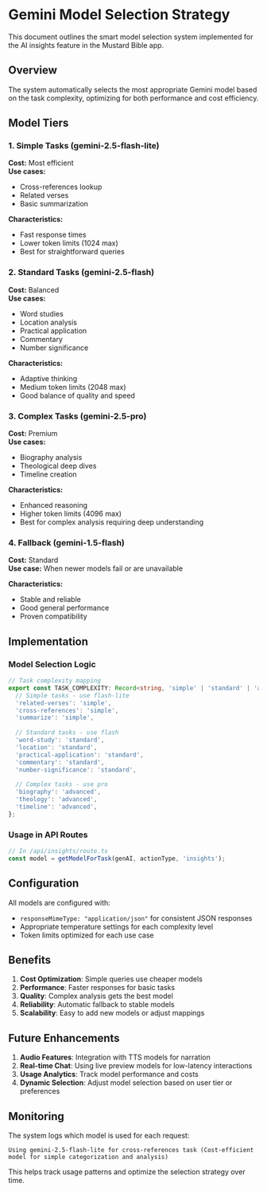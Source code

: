 # Gemini Model Selection Strategy

This document outlines the smart model selection system implemented for the AI insights feature in the Mustard Bible app.

## Overview

The system automatically selects the most appropriate Gemini model based on the task complexity, optimizing for both performance and cost efficiency.

## Model Tiers

### 1. Simple Tasks (gemini-2.5-flash-lite)
**Cost:** Most efficient  
**Use cases:**
- Cross-references lookup
- Related verses
- Basic summarization

**Characteristics:**
- Fast response times
- Lower token limits (1024 max)
- Best for straightforward queries

### 2. Standard Tasks (gemini-2.5-flash)
**Cost:** Balanced  
**Use cases:**
- Word studies
- Location analysis
- Practical application
- Commentary
- Number significance

**Characteristics:**
- Adaptive thinking
- Medium token limits (2048 max)
- Good balance of quality and speed

### 3. Complex Tasks (gemini-2.5-pro)
**Cost:** Premium  
**Use cases:**
- Biography analysis
- Theological deep dives
- Timeline creation

**Characteristics:**
- Enhanced reasoning
- Higher token limits (4096 max)
- Best for complex analysis requiring deep understanding

### 4. Fallback (gemini-1.5-flash)
**Cost:** Standard  
**Use case:** When newer models fail or are unavailable

**Characteristics:**
- Stable and reliable
- Good general performance
- Proven compatibility

## Implementation

### Model Selection Logic

```typescript
// Task complexity mapping
export const TASK_COMPLEXITY: Record<string, 'simple' | 'standard' | 'advanced'> = {
  // Simple tasks - use flash-lite
  'related-verses': 'simple',
  'cross-references': 'simple',
  'summarize': 'simple',
  
  // Standard tasks - use flash
  'word-study': 'standard',
  'location': 'standard',
  'practical-application': 'standard',
  'commentary': 'standard',
  'number-significance': 'standard',
  
  // Complex tasks - use pro
  'biography': 'advanced',
  'theology': 'advanced',
  'timeline': 'advanced',
};
```

### Usage in API Routes

```typescript
// In /api/insights/route.ts
const model = getModelForTask(genAI, actionType, 'insights');
```

## Configuration

All models are configured with:
- `responseMimeType: "application/json"` for consistent JSON responses
- Appropriate temperature settings for each complexity level
- Token limits optimized for each use case

## Benefits

1. **Cost Optimization**: Simple queries use cheaper models
2. **Performance**: Faster responses for basic tasks
3. **Quality**: Complex analysis gets the best model
4. **Reliability**: Automatic fallback to stable models
5. **Scalability**: Easy to add new models or adjust mappings

## Future Enhancements

1. **Audio Features**: Integration with TTS models for narration
2. **Real-time Chat**: Using live preview models for low-latency interactions
3. **Usage Analytics**: Track model performance and costs
4. **Dynamic Selection**: Adjust model selection based on user tier or preferences

## Monitoring

The system logs which model is used for each request:
```
Using gemini-2.5-flash-lite for cross-references task (Cost-efficient model for simple categorization and analysis)
```

This helps track usage patterns and optimize the selection strategy over time.
